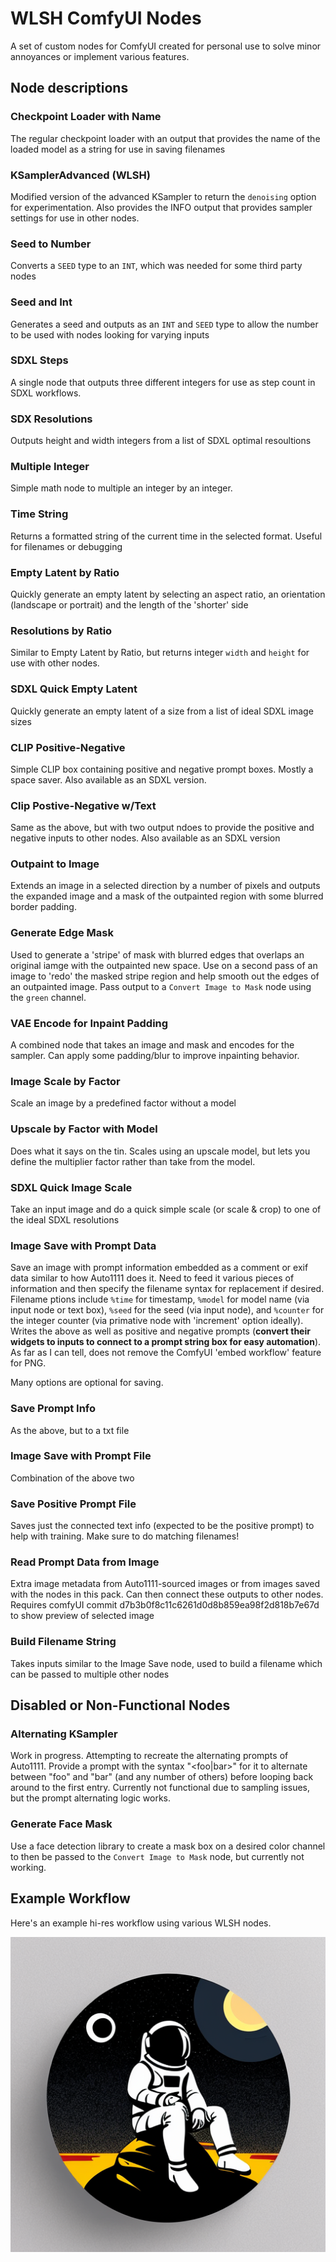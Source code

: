 # WLSH ComfyUI Nodes
A set of custom nodes for ComfyUI created for personal use to solve minor annoyances or implement various features.

## Node descriptions
### Checkpoint Loader with Name
The regular checkpoint loader with an output that provides the name of the loaded model as a string for use in saving filenames

### KSamplerAdvanced (WLSH)
Modified version of the advanced KSampler to return the `denoising` option for experimentation.  Also provides the INFO output that provides sampler settings for use in other nodes.

### Seed to Number
Converts a `SEED` type to an `INT`, which was needed for some third party nodes

### Seed and Int
Generates a seed and outputs as an `INT` and `SEED` type to allow the number to be used with nodes looking for varying inputs

### SDXL Steps
A single node that outputs three different integers for use as step count in SDXL workflows.

### SDX Resolutions
Outputs height and width integers from a list of SDXL optimal resoultions

### Multiple Integer
Simple math node to multiple an integer by an integer.

### Time String
Returns a formatted string of the current time in the selected format.  Useful for filenames or debugging

### Empty Latent by Ratio
Quickly generate an empty latent by selecting an aspect ratio, an orientation (landscape or portrait) and the length of the 'shorter' side

### Resolutions by Ratio
Similar to Empty Latent by Ratio, but returns integer `width` and `height` for use with other nodes.

### SDXL Quick Empty Latent
Quickly generate an empty latent of a size from a list of ideal SDXL image sizes

### CLIP Positive-Negative
Simple CLIP box containing positive and negative prompt boxes.  Mostly a space saver.  Also available as an SDXL version.

### Clip Postive-Negative w/Text
Same as the above, but with two output ndoes to provide the positive and negative inputs to other nodes.  Also available as an SDXL version

### Outpaint to Image
Extends an image in a selected direction by a number of pixels and outputs the expanded image and a mask of the outpainted region with some blurred border padding.

### Generate Edge Mask
Used to generate a 'stripe' of mask with blurred edges that overlaps an original iamge with the outpainted new space.  Use on a second pass of an image to 'redo' the masked stripe region and help smooth out the edges of an outpainted image. Pass output to a `Convert Image to Mask` node using the `green` channel.

### VAE Encode for Inpaint Padding
A combined node that takes an image and mask and encodes for the sampler.  Can apply some padding/blur to improve inpainting behavior.

### Image Scale by Factor
Scale an image by a predefined factor without a model

### Upscale by Factor with Model
Does what it says on the tin.  Scales using an upscale model, but lets you define the multiplier factor rather than take from the model.

### SDXL Quick Image Scale
Take an input image and do a quick simple scale (or scale & crop) to one of the ideal SDXL resolutions

### Image Save with Prompt Data
Save an image with prompt information embedded as a comment or exif data similar to how Auto1111 does it.  Need to feed it various pieces of information and then specify the filename syntax for replacement if desired.  Filename ptions include `%time` for timestamp, `%model` for model name (via input node or text box), `%seed` for the seed (via input node), and `%counter` for the integer counter (via primative node with 'increment' option ideally).  Writes the above as well as positive and negative prompts (**convert their widgets to inputs to connect to a prompt string box for easy automation**).  As far as I can tell, does not remove the ComfyUI 'embed workflow' feature for PNG.

Many options are optional for saving.

### Save Prompt Info
As the above, but to a txt file

### Image Save with Prompt File
Combination of the above two

### Save Positive Prompt File
Saves just the connected text info (expected to be the positive prompt) to help with training.  Make sure to do matching filenames!

### Read Prompt Data from Image
Extra image metadata from Auto1111-sourced images or from images saved with the nodes in this pack.  Can then connect these outputs to other nodes.   Requires comfyUI commit d7b3b0f8c11c6261d0d8b859ea98f2d818b7e67d to show preview of selected image

### Build Filename String
Takes inputs similar to the Image Save node, used to build a filename which can be passed to multiple other nodes

## Disabled or Non-Functional Nodes

### Alternating KSampler
Work in progress.  Attempting to recreate the alternating prompts of Auto1111.  Provide a prompt with the syntax "<foo|bar>" for it to alternate between "foo" and "bar" (and any number of others) before looping back around to the first entry.  Currently not functional due to sampling issues, but the prompt alternating logic works.

### Generate Face Mask
Use a face detection library to create a mask box on a desired color channel to then be passed to the `Convert Image to Mask` node, but currently not working.


## Example Workflow
Here's an example hi-res workflow using various WLSH nodes.

![hi-res](./img/hires-workflow-example.png)
